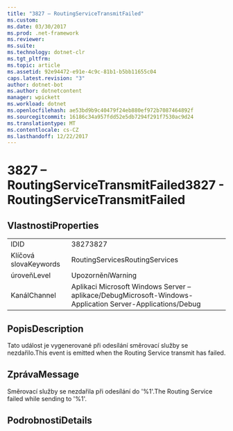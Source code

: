 ```yaml
---
title: "3827 – RoutingServiceTransmitFailed"
ms.custom: 
ms.date: 03/30/2017
ms.prod: .net-framework
ms.reviewer: 
ms.suite: 
ms.technology: dotnet-clr
ms.tgt_pltfrm: 
ms.topic: article
ms.assetid: 92e94472-e91e-4c9c-81b1-b5bb11655c04
caps.latest.revision: "3"
author: dotnet-bot
ms.author: dotnetcontent
manager: wpickett
ms.workload: dotnet
ms.openlocfilehash: ae53bd9b9c40479f24eb880ef972b7087464892f
ms.sourcegitcommit: 16186c34a957fdd52e5db7294f291f7530ac9d24
ms.translationtype: MT
ms.contentlocale: cs-CZ
ms.lasthandoff: 12/22/2017
---
```

# <a name="3827---routingservicetransmitfailed"></a><span data-ttu-id="dd607-102">3827 – RoutingServiceTransmitFailed</span><span class="sxs-lookup"><span data-stu-id="dd607-102">3827 - RoutingServiceTransmitFailed</span></span>
## <a name="properties"></a><span data-ttu-id="dd607-103">Vlastnosti</span><span class="sxs-lookup"><span data-stu-id="dd607-103">Properties</span></span>  
  
|||  
|-|-|  
|<span data-ttu-id="dd607-104">ID</span><span class="sxs-lookup"><span data-stu-id="dd607-104">ID</span></span>|<span data-ttu-id="dd607-105">3827</span><span class="sxs-lookup"><span data-stu-id="dd607-105">3827</span></span>|  
|<span data-ttu-id="dd607-106">Klíčová slova</span><span class="sxs-lookup"><span data-stu-id="dd607-106">Keywords</span></span>|<span data-ttu-id="dd607-107">RoutingServices</span><span class="sxs-lookup"><span data-stu-id="dd607-107">RoutingServices</span></span>|  
|<span data-ttu-id="dd607-108">úroveň</span><span class="sxs-lookup"><span data-stu-id="dd607-108">Level</span></span>|<span data-ttu-id="dd607-109">Upozornění</span><span class="sxs-lookup"><span data-stu-id="dd607-109">Warning</span></span>|  
|<span data-ttu-id="dd607-110">Kanál</span><span class="sxs-lookup"><span data-stu-id="dd607-110">Channel</span></span>|<span data-ttu-id="dd607-111">Aplikaci Microsoft Windows Server – aplikace/Debug</span><span class="sxs-lookup"><span data-stu-id="dd607-111">Microsoft-Windows-Application Server-Applications/Debug</span></span>|  
  
## <a name="description"></a><span data-ttu-id="dd607-112">Popis</span><span class="sxs-lookup"><span data-stu-id="dd607-112">Description</span></span>  
 <span data-ttu-id="dd607-113">Tato událost je vygenerované při odesílání směrovací služby se nezdařilo.</span><span class="sxs-lookup"><span data-stu-id="dd607-113">This event is emitted when the Routing Service transmit has failed.</span></span>  
  
## <a name="message"></a><span data-ttu-id="dd607-114">Zpráva</span><span class="sxs-lookup"><span data-stu-id="dd607-114">Message</span></span>  
 <span data-ttu-id="dd607-115">Směrovací služby se nezdařila při odesílání do '%1'.</span><span class="sxs-lookup"><span data-stu-id="dd607-115">The Routing Service failed while sending to '%1'.</span></span>  
  
## <a name="details"></a><span data-ttu-id="dd607-116">Podrobnosti</span><span class="sxs-lookup"><span data-stu-id="dd607-116">Details</span></span>
